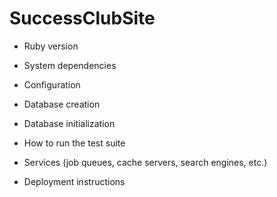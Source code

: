 # SuccessClubSite

* Ruby version

* System dependencies

* Configuration

* Database creation

* Database initialization

* How to run the test suite

* Services (job queues, cache servers, search engines, etc.)

* Deployment instructions
